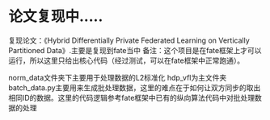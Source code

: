 # 论文复现中.....
复现论文：《Hybrid Differentially Private Federated Learning on Vertically Partitioned Data》.主要是复现到fate当中
备注：这个项目是在fate框架上才可以运行，所以这里只给出核心代码（经过测试，可以在fate框架中正常跑通）。

norm_data文件夹下主要用于处理数据的L2标准化
hdp_vfl为主文件夹
  batch_data.py主要用来生成批处理数据，这里的难点在于如何让双方同步的取出相同ID的数据。这里的代码逻辑参考fate框架中已有的纵向算法代码中对批处理数据的处理
